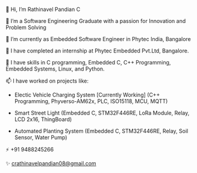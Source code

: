 👋 Hi, I’m Rathinavel Pandian C 

👀 I’m a Software Engineering Graduate with a passion for Innovation and Problem Solving

🌱 I’m currently as Embedded Software Engineer in Phytec India, Bangalore

💼 I have completed an internship at Phytec Embedded Pvt.Ltd, Bangalore.

💞️ I have skills in C programming, Embedded C, C++ Programming, Embedded Systems, Linux, and Python.

📫 I have worked on projects like:

  -  Electic Vehicle Charging System [Currently Working] (C++ Programming, Phyverso-AM62x, PLC, ISO15118, MCU, MQTT)
    
  -  Smart Street Light (Embedded C, STM32F446RE, LoRa Module, Relay, LCD 2x16, ThingBoard)
  
  -  Automated Planting System (Embedded C, STM32F446RE, Relay, Soil Sensor, Water Pump)
    

⚡ +91 9488245266

✨ crathinavelpandian08@gmail.com

